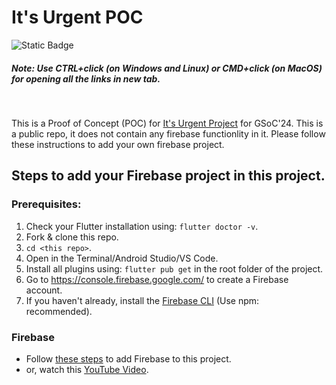 # It's Urgent POC
![Static Badge](https://img.shields.io/badge/GSoC'24-8A2BE2)

##### Note: Use CTRL+click (on Windows and Linux) or CMD+click (on MacOS) for opening all the links in new tab.
<br>

This is a Proof of Concept (POC) for [It's Urgent Project](https://ccextractor.org/public/gsoc/2024/itsurgent/) for GSoC'24. This is a public repo, it does not contain any firebase functionlity in it. Please follow these instructions to add your own firebase project.


## Steps to add your Firebase project in this project.
### Prerequisites:
1. Check your Flutter installation using: `flutter doctor -v`.
2. Fork & clone this repo.
3. `cd <this repo>`.
4. Open in the Terminal/Android Studio/VS Code.
5. Install all plugins using: `flutter pub get` in the root folder of the project.
6. Go to https://console.firebase.google.com/ to create a Firebase account.
6. If you haven't already, install the [Firebase CLI](https://firebase.google.com/docs/cli#setup_update_cli) (Use npm: recommended).

### Firebase
- Follow [these steps](https://firebase.google.com/docs/flutter/setup?platform=web) to add Firebase to this project.
- or, watch this [YouTube Video](https://www.youtube.com/watch?v=FkFvQ0SaT1I&t).
